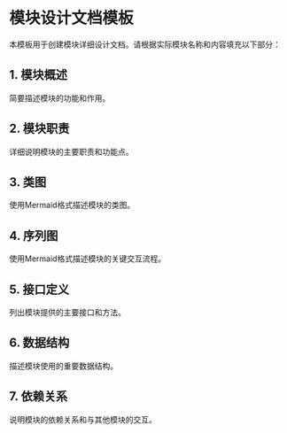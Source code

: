 # 模块设计文档模板

本模板用于创建模块详细设计文档。请根据实际模块名称和内容填充以下部分：

## 1. 模块概述
简要描述模块的功能和作用。

## 2. 模块职责
详细说明模块的主要职责和功能点。

## 3. 类图
使用Mermaid格式描述模块的类图。

## 4. 序列图
使用Mermaid格式描述模块的关键交互流程。

## 5. 接口定义
列出模块提供的主要接口和方法。

## 6. 数据结构
描述模块使用的重要数据结构。

## 7. 依赖关系
说明模块的依赖关系和与其他模块的交互。